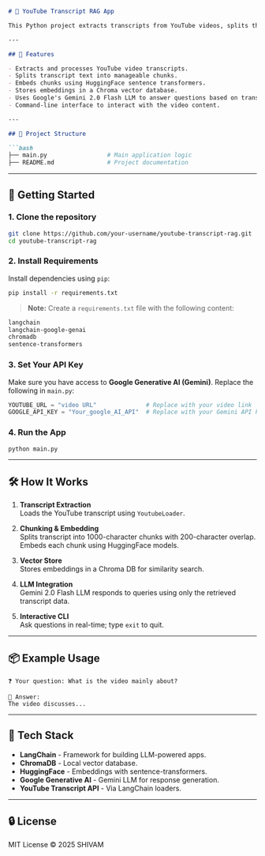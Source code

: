 ```markdown
# 🎥 YouTube Transcript RAG App

This Python project extracts transcripts from YouTube videos, splits the content into chunks, embeds them into a vector database, and allows users to ask natural language questions about the video using Google's Gemini LLM.

---

## 📌 Features

- Extracts and processes YouTube video transcripts.
- Splits transcript text into manageable chunks.
- Embeds chunks using HuggingFace sentence transformers.
- Stores embeddings in a Chroma vector database.
- Uses Google's Gemini 2.0 Flash LLM to answer questions based on transcript content.
- Command-line interface to interact with the video content.

---

## 🧱 Project Structure

```bash
├── main.py                 # Main application logic
├── README.md               # Project documentation
```

---

## 🚀 Getting Started

### 1. Clone the repository

```bash
git clone https://github.com/your-username/youtube-transcript-rag.git
cd youtube-transcript-rag
```

### 2. Install Requirements

Install dependencies using `pip`:

```bash
pip install -r requirements.txt
```

> **Note:** Create a `requirements.txt` file with the following content:
```txt
langchain
langchain-google-genai
chromadb
sentence-transformers
```

### 3. Set Your API Key

Make sure you have access to **Google Generative AI (Gemini)**.
Replace the following in `main.py`:
```python
YOUTUBE_URL = "video URL"              # Replace with your video link
GOOGLE_API_KEY = "Your_google_AI_API"  # Replace with your Gemini API key
```

### 4. Run the App

```bash
python main.py
```

---

## 🛠️ How It Works

1. **Transcript Extraction**  
   Loads the YouTube transcript using `YoutubeLoader`.

2. **Chunking & Embedding**  
   Splits transcript into 1000-character chunks with 200-character overlap. Embeds each chunk using HuggingFace models.

3. **Vector Store**  
   Stores embeddings in a Chroma DB for similarity search.

4. **LLM Integration**  
   Gemini 2.0 Flash LLM responds to queries using only the retrieved transcript data.

5. **Interactive CLI**  
   Ask questions in real-time; type `exit` to quit.

---

## 📦 Example Usage

```
❓ Your question: What is the video mainly about?

📢 Answer:
The video discusses...
```

---

## 🧠 Tech Stack

- **LangChain** - Framework for building LLM-powered apps.
- **ChromaDB** - Local vector database.
- **HuggingFace** - Embeddings with sentence-transformers.
- **Google Generative AI** - Gemini LLM for response generation.
- **YouTube Transcript API** - Via LangChain loaders.

---

## 🔒 License

MIT License © 2025 SHIVAM
```

